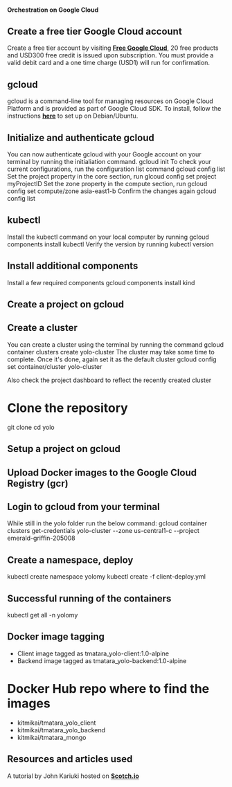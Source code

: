 #### Orchestration on Google Cloud
## Create a free tier Google Cloud account

Create a free tier account by visiting [**Free Google Cloud**](https://cloud.google.com/free), 20 free products and USD300 free credit is issued upon subscription. You must provide a valid debit card and a one time charge (USD1) will run for confirmation.

## gcloud
gcloud is a command-line tool for managing resources on Google Cloud Platform and is provided as part of Google Cloud SDK. To install, follow the instructions [**here**](https://cloud.google.com/sdk/docs/install) to set up on Debian/Ubuntu.

## Initialize and authenticate gcloud
You can now authenticate gcloud with your Google account on your terminal by running the initialiation command. 
gcloud init
To check your current configurations, run the configuration list command
gcloud config list
Set the project property in the core section, run
glcoud config set project myProjectID
Set the zone property in the compute section, run
gcloud config set compute/zone asia-east1-b
Confirm the changes again
gcloud config list

## kubectl
Install the kubectl command on your local computer by running
gcloud components install kubectl
Verify the version by running
kubectl version
## Install additional components
Install a few required components 
gcloud components install kind

## Create a project on gcloud

## Create a cluster
You can create a cluster using the terminal by running the command
gcloud container clusters create yolo-cluster
The cluster may take some time to complete. Once it's done, again set it as the default cluster
gcloud config set container/cluster yolo-cluster

Also check the project dashboard to reflect the recently created cluster
# Clone the repository
git clone
cd yolo
## Setup a project on gcloud

## Upload Docker images to the Google Cloud Registry (gcr)

## Login to gcloud from your terminal
While still in the yolo folder run the below command:
gcloud container clusters get-credentials yolo-cluster --zone us-central1-c --project emerald-griffin-205008
## Create a namespace, deploy
kubectl create namespace yolomy
kubectl create -f client-deploy.yml


## Successful running of the containers
kubectl get all -n yolomy

## Docker image tagging

- Client image tagged as tmatara_yolo-client:1.0-alpine
- Backend image tagged as tmatara_yolo-backend:1.0-alpine

# Docker Hub repo where to find the images

- kitmikai/tmatara_yolo_client
- kitmikai/tmatara_yolo_backend
- kitmikai/tmatara_mongo

## Resources and articles used
A tutorial by John Kariuki hosted on [**Scotch.io**](https://scotch.io/tutorials/google-cloud-platform-i-deploy-a-docker-app-to-google-container-engine-with-kubernetes)